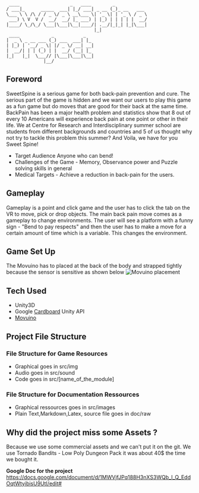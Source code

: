 	
	 ____                   _   ____        _            
	/ ___|_      _____  ___| |_/ ___| _ __ (_)_ __   ___ 
	\___ \ \ /\ / / _ \/ _ \ __\___ \| '_ \| | '_ \ / _ \
	 ___) \ V  V /  __/  __/ |_ ___) | |_) | | | | |  __/
	|____/ \_/\_/ \___|\___|\__|____/| .__/|_|_| |_|\___|
	                                 |_|                 
	 ____            _           _   
	|  _ \ _ __ ___ (_) ___  ___| |_ 
	| |_) | '__/ _ \| |/ _ \/ __| __|
	|  __/| | | (_) | |  __/ (__| |_ 
	|_|   |_|  \___// |\___|\___|\__|
	              |__/    
 

## Foreword

SweetSpine is a serious game for both back-pain prevention and cure. The serious part of the game is hidden and we want our users to play this game as a fun game but do moves that are good for their back at the same time.
BackPain has been a major health problem and statistics show that 8 out of every 10 Americans will experience back pain at one point or other in their life. We at Centre for Research and Interdisciplinary summer school are students from different backgrounds and countries and 5 of us thought why not try to tackle this problem this summer? And Voila, we have for you
Sweet Spine!

* Target Audience Anyone who can bend!
* Challenges of the Game -  Memory, Observance power and Puzzle solving skills in general
* Medical Targets - Achieve a reduction in back-pain for the users.

## Gameplay

Gameplay is a point and click game and the user has to click the tab on the VR to move, pick or drop objects. The main back pain move comes as a gameplay to change environments. The user will see a platform with a funny sign - "Bend to pay respects" and then the user has to make a move for a certain amount of time which is a variable. This changes the environment.


## Game Set Up

The Movuino has to placed at the back of the body and strapped tightly because the sensor is sensitive as shown below
![Movuino placement](path/to/Movuino_placement.jpg)

## Tech Used 

* Unity3D
* Google [Cardboard](https://vr.google.com/cardboard/) Unity API
* [Movuino](https://hackaday.io/project/12591-movuino)
 
## Project File Structure

### File Structure for Game Resources

 * Graphical goes in src/img
 * Audio goes in src/sound
 * Code goes in src/[name_of_the_module] 

### File Structure for Documentation Ressources

 * Graphical ressources goes in src/images
 * Plain Text,Markdown,Latex, source file goes in doc/raw

## Why did the project miss some Assets ?

Because we use some commercial assets and we can't put it on the git.
We use Tornado Bandits - Low Poly Dungeon Pack it was about 40$ the time we bought it.

 
**Google Doc for the project**
https://docs.google.com/document/d/1MWVjfJPq188H3nXS3WQb_I_Q_EddOqtWtyibisU9UtI/edit#









